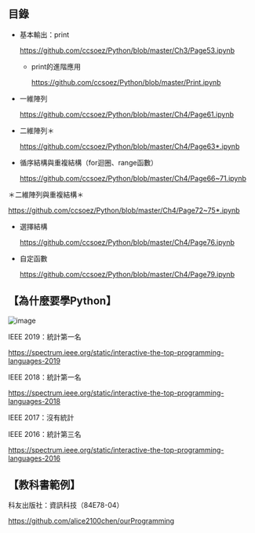 ## 目錄

* 基本輸出：print

  https://github.com/ccsoez/Python/blob/master/Ch3/Page53.ipynb

  * print的進階應用
  
    https://github.com/ccsoez/Python/blob/master/Print.ipynb

* 一維陣列
  
  https://github.com/ccsoez/Python/blob/master/Ch4/Page61.ipynb
  
* 二維陣列＊

  https://github.com/ccsoez/Python/blob/master/Ch4/Page63*.ipynb

* 循序結構與重複結構（for迴圈、range函數）

  https://github.com/ccsoez/Python/blob/master/Ch4/Page66~71.ipynb

＊二維陣列與重複結構＊

  https://github.com/ccsoez/Python/blob/master/Ch4/Page72~75*.ipynb

* 選擇結構

  https://github.com/ccsoez/Python/blob/master/Ch4/Page76.ipynb

* 自定函數

  https://github.com/ccsoez/Python/blob/master/Ch4/Page79.ipynb

## 【為什麼要學Python】

![image](https://github.com/ccsoez/Python/blob/master/Python2019.jpg)

IEEE 2019：統計第一名

https://spectrum.ieee.org/static/interactive-the-top-programming-languages-2019

IEEE 2018：統計第一名

https://spectrum.ieee.org/static/interactive-the-top-programming-languages-2018

IEEE 2017：沒有統計

IEEE 2016：統計第三名

https://spectrum.ieee.org/static/interactive-the-top-programming-languages-2016

## 【教科書範例】

科友出版社：資訊科技（84E78-04）

https://github.com/alice2100chen/ourProgramming
